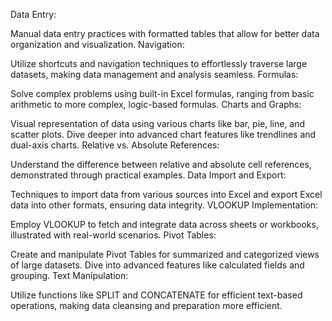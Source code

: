 Data Entry:

Manual data entry practices with formatted tables that allow for better data organization and visualization.
Navigation:

Utilize shortcuts and navigation techniques to effortlessly traverse large datasets, making data management and analysis seamless.
Formulas:

Solve complex problems using built-in Excel formulas, ranging from basic arithmetic to more complex, logic-based formulas.
Charts and Graphs:

Visual representation of data using various charts like bar, pie, line, and scatter plots. Dive deeper into advanced chart features like trendlines and dual-axis charts.
Relative vs. Absolute References:

Understand the difference between relative and absolute cell references, demonstrated through practical examples.
Data Import and Export:

Techniques to import data from various sources into Excel and export Excel data into other formats, ensuring data integrity.
VLOOKUP Implementation:

Employ VLOOKUP to fetch and integrate data across sheets or workbooks, illustrated with real-world scenarios.
Pivot Tables:

Create and manipulate Pivot Tables for summarized and categorized views of large datasets. Dive into advanced features like calculated fields and grouping.
Text Manipulation:

Utilize functions like SPLIT and CONCATENATE for efficient text-based operations, making data cleansing and preparation more efficient.
